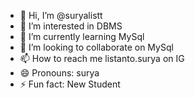 - 👋 Hi, I’m @suryalistt
- 👀 I’m interested in DBMS
- 🌱 I’m currently learning MySql
- 💞️ I’m looking to collaborate on MySql
- 📫 How to reach me listanto.surya on IG
- 😄 Pronouns: surya
- ⚡ Fun fact: New Student

<!---
suryalistt/suryalistt is a ✨ special ✨ repository because its `README.md` (this file) appears on your GitHub profile.
You can click the Preview link to take a look at your changes.
--->
